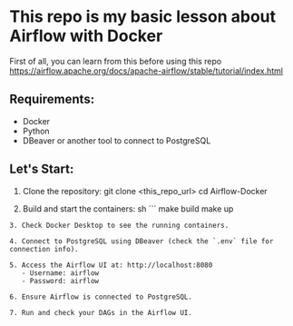 # This repo is my basic lesson about Airflow with Docker
First of all, you can learn from this before using this repo
https://airflow.apache.org/docs/apache-airflow/stable/tutorial/index.html
## Requirements:
- Docker
- Python
- DBeaver or another tool to connect to PostgreSQL

## Let's Start:

1. Clone the repository:
   git clone <this_repo_url>
   cd Airflow-Docker

2. Build and start the containers:
sh ```
   make build
   make up
```
3. Check Docker Desktop to see the running containers.

4. Connect to PostgreSQL using DBeaver (check the `.env` file for connection info).

5. Access the Airflow UI at: http://localhost:8080
   - Username: airflow
   - Password: airflow

6. Ensure Airflow is connected to PostgreSQL.

7. Run and check your DAGs in the Airflow UI.

